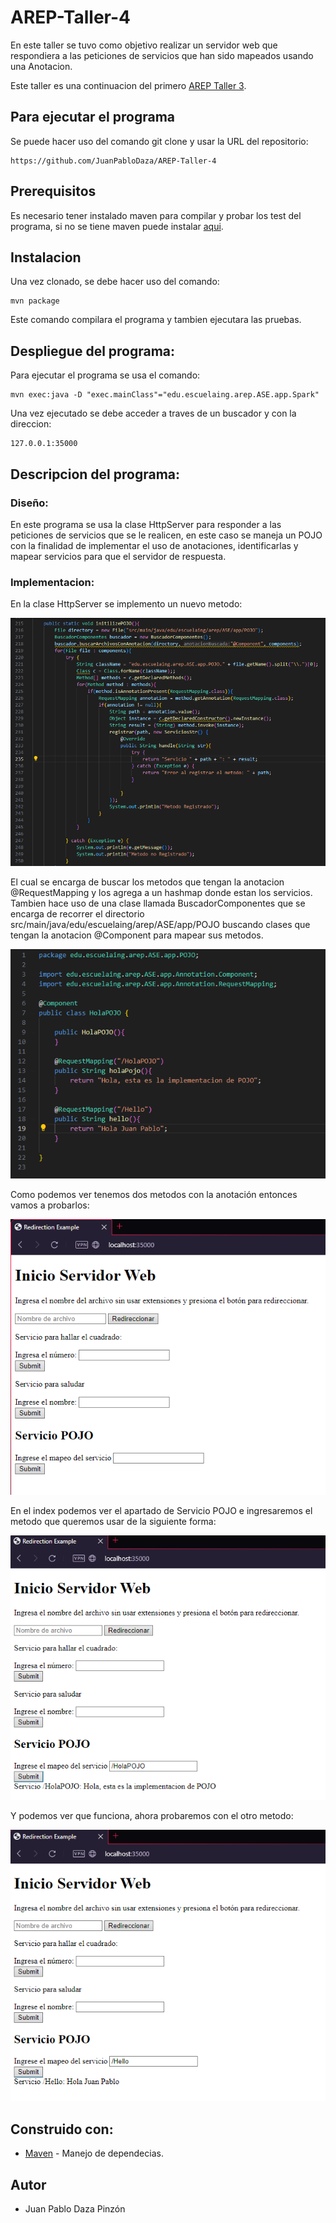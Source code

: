 # AREP-Taller-4
En este taller se tuvo como objetivo realizar un servidor web que respondiera a las peticiones de servicios que han sido mapeados usando una Anotacion.

Este taller es una continuacion del primero [AREP Taller 3](https://github.com/JuanPabloDaza/AREP-LAB3).

## Para ejecutar el programa

Se puede hacer uso del comando git clone y usar la URL del repositorio:
```
https://github.com/JuanPabloDaza/AREP-Taller-4
```

## Prerequisitos

Es necesario tener instalado maven para compilar y probar los test del programa, si no se tiene maven puede instalar [aqui](https://maven.apache.org/install.html).

## Instalacion 

Una vez clonado, se debe hacer uso del comando:

```
mvn package
```

Este comando compilara el programa y tambien ejecutara las pruebas. 

## Despliegue del programa:

Para ejecutar el programa se usa el comando:

```
mvn exec:java -D "exec.mainClass"="edu.escuelaing.arep.ASE.app.Spark"
```
Una vez ejecutado se debe acceder a traves de un buscador y con la direccion:
```
127.0.0.1:35000
```

## Descripcion del programa:

### Diseño:

En este programa se usa la clase HttpServer para responder a las peticiones de servicios que se le realicen, en este caso se maneja un POJO con la finalidad de implementar el uso de anotaciones, identificarlas y mapear servicios para que el servidor de respuesta.

### Implementacion:

En la clase HttpServer se implemento un nuevo metodo:<br>

![](./imagenes/Taller-4/Taller-4-InicializacionPOJO.png)<br>

El cual se encarga de buscar los metodos que tengan la anotacion @RequestMapping y los agrega a un hashmap donde estan los servicios. Tambien hace uso de una clase llamada BuscadorComponentes que se encarga de recorrer el directorio src/main/java/edu/escuelaing/arep/ASE/app/POJO buscando clases que tengan la anotacion @Component para mapear sus metodos.<br>

![](./imagenes/Taller-4/Taller-4-HolaPOJO.png)<br>

Como podemos ver tenemos dos metodos con la anotación entonces vamos a probarlos:<br>

![](./imagenes/Taller-4/Taller-4-Index.png)<br>

En el index podemos ver el apartado de Servicio POJO e ingresaremos el metodo que queremos usar de la siguiente forma:<br>

![](./imagenes/Taller-4/Taller-4-HolaPOJOServicio.png)<br>

Y podemos ver que funciona, ahora probaremos con el otro metodo:<br>

![](./imagenes/Taller-4/Taller-4-HelloService.png)<br>


## Construido con:

* [Maven](https://maven.apache.org/) - Manejo de dependecias.

## Autor

* Juan Pablo Daza Pinzón
